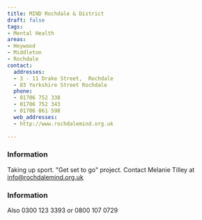 ```yaml
---
title: MIND Rochdale & District
draft: false
tags:
- Mental Health
areas:
- Heywood
- Middleton
- Rochdale
contact:
  addresses:
  - 3 - 11 Drake Street,  Rochdale
  - 83 Yorkshire Street Rochdale
  phone:
  - 01706 752 338
  - 01706 752 343
  - 01706 861 598
  web_addresses:
  - http://www.rochdalemind.org.uk
  
---
```


### Information
Taking up sport. "Get set to go" project.  Contact Melanie Tilley at info@rochdalemind.org.uk

### Information
Also 0300 123 3393 or 0800 107 0729
